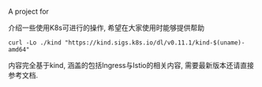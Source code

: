 
A project for 

介绍一些使用K8s可进行的操作, 希望在大家使用时能够提供帮助


```
curl -Lo ./kind "https://kind.sigs.k8s.io/dl/v0.11.1/kind-$(uname)-amd64" 
```

内容完全基于kind, 涵盖的包括Ingress与Istio的相关内容, 需要最新版本还请直接参考文档.